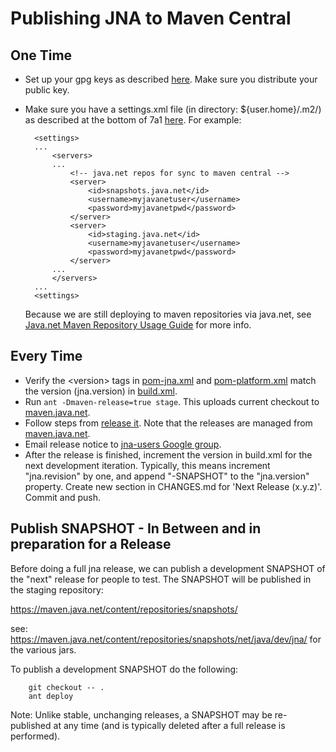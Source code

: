 Publishing JNA to Maven Central
===============================

One Time
--------

* Set up your gpg keys as described [here](https://docs.sonatype.org/display/Repository/How+To+Generate+PGP+Signatures+With+Maven).  Make sure you distribute your public key.
* Make sure you have a settings.xml file (in directory: ${user.home}/.m2/) as described at the bottom of 7a1 [here](https://docs.sonatype.org/display/Repository/Sonatype+OSS+Maven+Repository+Usage+Guide#SonatypeOSSMavenRepositoryUsageGuide-7a.1.POMandsettingsconfig). For example:

        <settings>
        ...
            <servers>
            ...
                <!-- java.net repos for sync to maven central -->
                <server>
                    <id>snapshots.java.net</id>
                    <username>myjavanetuser</username>
                    <password>myjavanetpwd</password>
                </server>
                <server>
                    <id>staging.java.net</id>
                    <username>myjavanetuser</username>
                    <password>myjavanetpwd</password>
                </server>
            ...
            </servers>
        ...
        <settings>

  Because we are still deploying to maven repositories via java.net, see [Java.net Maven Repository Usage Guide](http://java.net/projects/maven2-repository/pages/MigrationAndCleanupRelatedDocumentation) for more info.

Every Time
----------

* Verify the &lt;version> tags in [pom-jna.xml](https://github.com/twall/jna/blob/master/pom-jna.xml) and [pom-platform.xml](https://github.com/twall/jna/blob/master/pom-platform.xml)
  match the version (jna.version) in [build.xml](https://github.com/twall/jna/blob/master/build.xml).
* Run `ant -Dmaven-release=true stage`. This uploads current checkout to [maven.java.net](https://maven.java.net).
* Follow steps from [release
  it](https://docs.sonatype.org/display/Repository/Sonatype+OSS+Maven+Repository+Usage+Guide#SonatypeOSSMavenRepositoryUsageGuide-8a.ReleaseIt).
  Note that the releases are managed from [maven.java.net](https://maven.java.net).
* Email release notice to [jna-users Google group](http://groups.google.com/group/jna-users).
* After the release is finished, increment the version in build.xml for the next development iteration. Typically, this means increment "jna.revision" by one, and append "-SNAPSHOT" to the "jna.version" property. Create new section in CHANGES.md for 'Next Release (x.y.z)'. Commit and push.


Publish SNAPSHOT - In Between and in preparation for a Release
--------------------------------------------------------------

Before doing a full jna release, we can publish a development SNAPSHOT of the "next" release for people to test. The
SNAPSHOT will be published in the staging repository:

   https://maven.java.net/content/repositories/snapshots/

see: https://maven.java.net/content/repositories/snapshots/net/java/dev/jna/ for the various jars.

To publish a development SNAPSHOT do the following:

        git checkout -- .
        ant deploy

Note: Unlike stable, unchanging releases, a SNAPSHOT may be re-published at any time (and is typically deleted after a
full release is performed).

